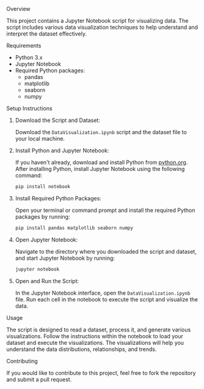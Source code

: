 Overview

This project contains a Jupyter Notebook script for visualizing data. The script includes various data visualization techniques to help understand and interpret the dataset effectively.

Requirements

- Python 3.x
- Jupyter Notebook
- Required Python packages:
  - pandas
  - matplotlib
  - seaborn
  - numpy

Setup Instructions

1. Download the Script and Dataset:

   Download the `DataVisualization.ipynb` script and the dataset file to your local machine.

2. Install Python and Jupyter Notebook:

   If you haven't already, download and install Python from [python.org](https://www.python.org/). After installing Python, install Jupyter Notebook using the following command:
   ```sh
   pip install notebook
   ```

3. Install Required Python Packages:

   Open your terminal or command prompt and install the required Python packages by running:
   ```sh
   pip install pandas matplotlib seaborn numpy
   ```

4. Open Jupyter Notebook:

   Navigate to the directory where you downloaded the script and dataset, and start Jupyter Notebook by running:
   ```sh
   jupyter notebook
   ```

5. Open and Run the Script:

   In the Jupyter Notebook interface, open the `DataVisualization.ipynb` file. Run each cell in the notebook to execute the script and visualize the data.

Usage

The script is designed to read a dataset, process it, and generate various visualizations. Follow the instructions within the notebook to load your dataset and execute the visualizations. The visualizations will help you understand the data distributions, relationships, and trends.

Contributing

If you would like to contribute to this project, feel free to fork the repository and submit a pull request.
